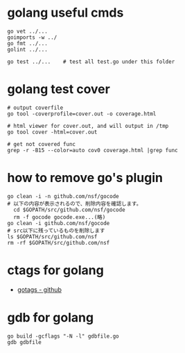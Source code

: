 # golang useful cmds
```
go vet ../...
goimports -w ../
go fmt ../...
golint ../...

go test ../...    # test all test.go under this folder
```


# golang test cover
```
# output coverfile
go tool -coverprofile=cover.out -o coverage.html

# html viewer for cover.out, and will output in /tmp
go tool cover -html=cover.out 

# get not covered func
grep -r -B15 --color=auto cov0 coverage.html |grep func 
```

# how to remove go's plugin 
```
go clean -i -n github.com/nsf/gocode
# 以下の内容が表示されるので、削除内容を確認します。
  cd $GOPATH/src/github.com/nsf/gocode
  rm -f gocode gocode.exe...(略)
go clean -i github.com/nsf/gocode
# src以下に残っているものを削除します
ls $GOPATH/src/github.com/nsf
rm -rf $GOPATH/src/github.com/nsf 
```

# ctags for golang
- [gotags - github](https://github.com/jstemmer/gotags)	
   
# gdb for golang
```
go build -gcflags "-N -l" gdbfile.go
gdb gdbfile
```
